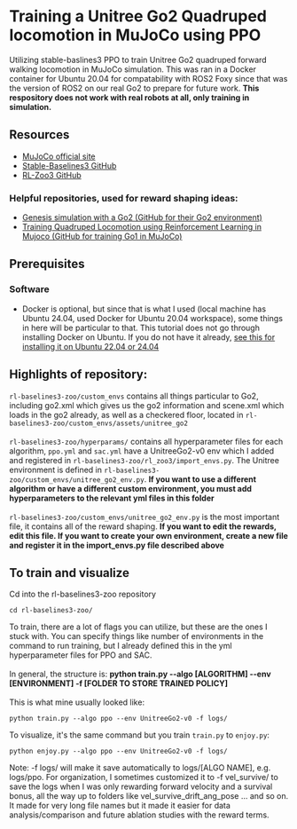 # Training a Unitree Go2 Quadruped locomotion in MuJoCo using PPO
Utilizing stable-baslines3 PPO to train Unitree Go2 quadruped forward walking locomotion in MuJoCo simulation. This was ran in a Docker container for Ubuntu 20.04 for compatability with ROS2 Foxy since that was the version of ROS2 on our real Go2 to prepare for future work. **This respository does not work with real robots at all, only training in simulation.**

## Resources

- [MuJoCo official site](https://mujoco.org/)  
- [Stable-Baselines3 GitHub](https://github.com/DLR-RM/stable-baselines3)  
- [RL-Zoo3 GitHub](https://github.com/DLR-RM/rl-zoo3)
### Helpful repositories, used for reward shaping ideas:
- [Genesis simulation with a Go2 (GitHub for their Go2 environment)](https://github.com/Genesis-Embodied-AI/Genesis/blob/main/examples/locomotion/go2_env.py)
- [Training Quadruped Locomotion using Reinforcement Learning in Mujoco (GitHub for training Go1 in MuJoCo)](https://github.com/nimazareian/quadruped-rl-locomotion/tree/main)

## Prerequisites

### Software
- Docker is optional, but since that is what I used (local machine has Ubuntu 24.04, used Docker for Ubuntu 20.04 workspace), some things in here will be particular to that. This tutorial does not go through installing Docker on Ubuntu. If you do not have it already, [see this for installing it on Ubuntu 22.04 or 24.04](https://docs.docker.com/engine/install/ubuntu/)
  
## Highlights of repository:
`rl-baselines3-zoo/custom_envs` contains all things particular to Go2, including go2.xml which gives us the go2 information and scene.xml which loads in the go2 already, as well as a checkered floor, located in `rl-baselines3-zoo/custom_envs/assets/unitree_go2` <br /><br />
`rl-baselines3-zoo/hyperparams/` contains all hyperparameter files for each algorithm, `ppo.yml` and `sac.yml` have a UnitreeGo2-v0 env which I added and registered in `rl-baselines3-zoo/rl_zoo3/import_envs.py`. The Unitree environment is defined in `rl-baselines3-zoo/custom_envs/unitree_go2_env.py`. **If you want to use a different algorithm or have a different custom environment, you must add hyperparameters to the relevant yml files in this folder** <br /><br />
`rl-baselines3-zoo/custom_envs/unitree_go2_env.py` is the most important file, it contains all of the reward shaping. **If you want to edit the rewards, edit this file. If you want to create your own environment, create a new file and register it in the import_envs.py file described above** <br />

## To train and visualize
Cd into the rl-baselines3-zoo repository
```
cd rl-baselines3-zoo/
```
To train, there are a lot of flags you can utilize, but these are the ones I stuck with. You can specify things like number of environments in the command to run training, but I already defined this in the yml hyperparameter files for PPO and SAC. <br /><br />
In general, the structure is: **python train.py --algo \[ALGORITHM] --env \[ENVIRONMENT] -f \[FOLDER TO STORE TRAINED POLICY] <br /><br />**
This is what mine usually looked like:
```
python train.py --algo ppo --env UnitreeGo2-v0 -f logs/
```
To visualize, it's the same command but you train `train.py` to `enjoy.py`:
```
python enjoy.py --algo ppo --env UnitreeGo2-v0 -f logs/
```
Note: -f logs/ will make it save automatically to logs/\[ALGO NAME], e.g. logs/ppo. For organization, I sometimes customized it to -f vel_survive/ to save the logs when I was only rewarding forward velocity and a survival bonus, all the way up to folders like vel_survive_drift_ang_pose ... and so on. It made for very long file names but it made it easier for data analysis/comparison and future ablation studies with the reward terms.
